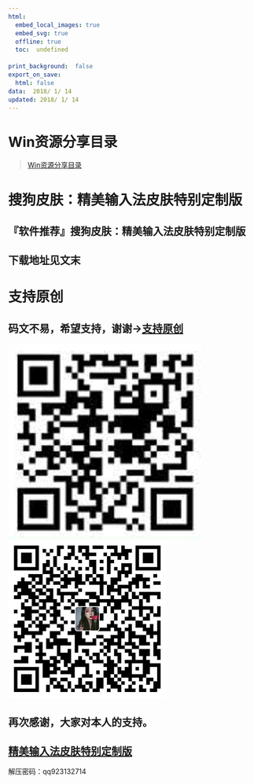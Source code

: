 ```yaml
---
html:
  embed_local_images: true
  embed_svg: true
  offline: true
  toc:  undefined

print_background:  false
export_on_save:
  html: false
data:  2018/ 1/ 14
updated: 2018/ 1/ 14
---
```


# Win资源分享目录

> [Win资源分享目录](https://blog.csdn.net/qq923132714/article/details/83108491 "Win资源分享目录")


# 搜狗皮肤：精美输入法皮肤特别定制版

## 『软件推荐』搜狗皮肤：精美输入法皮肤特别定制版

## 下载地址见文末

# 支持原创
## 码文不易，希望支持，谢谢->**[支持原创](http://blog.csdn.net/qq923132714/article/details/79399145)**
![微信支付](https://raw.githubusercontent.com/923132714/my_picture/master/blog/support/weixin.png)![微信支付](https://raw.githubusercontent.com/923132714/my_picture/master/blog/support/支付宝.png)
## 再次感谢，大家对本人的支持。



## [精美输入法皮肤特别定制版](http://u16848854.ctfile.net/fs/16848854-331038979 "精美输入法皮肤特别定制版")

解压密码：qq923132714
